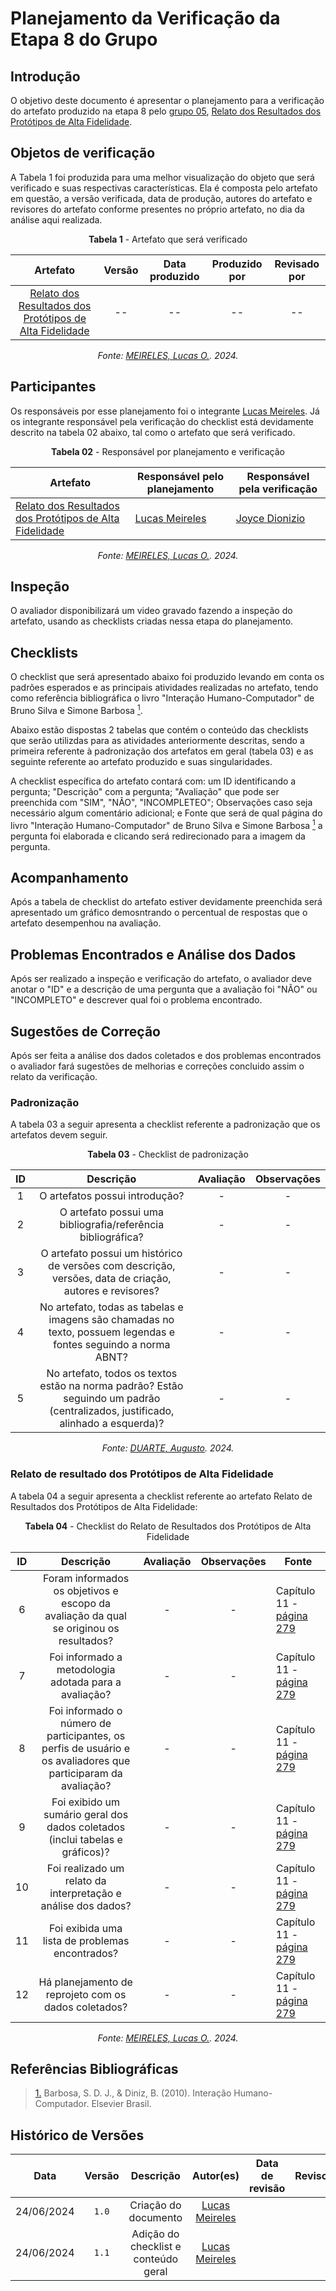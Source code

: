# Planejamento da Verificação da Etapa 8 do Grupo

## Introdução

O objetivo deste documento é apresentar o planejamento para a verificação do artefato produzido na etapa 8 pelo [grupo 05](https://interacao-humano-computador.github.io/2024.1-Prefeitura-Lagoa-da-Prata/), [Relato dos Resultados dos Protótipos de Alta Fidelidade](../../../design/Nivel_3/relato_resultados.md).


## Objetos de verificação
A Tabela 1 foi produzida para uma melhor visualização do objeto que será verificado e suas respectivas características. Ela é composta pelo artefato em questão, a versão verificada, data de produção, autores do artefato e revisores do artefato conforme presentes no próprio artefato, no dia da análise aqui realizada.

<center>

**Tabela 1** - Artefato que será verificado

|    Artefato    | Versão | Data produzido |     Produzido por   |     Revisado por          |
| :--------: | :----: | :------------: | :-----------------------------------------------: | :--------------------------: |
| [Relato dos Resultados dos Protótipos de Alta Fidelidade](../../../design/Nivel_3/relato_resultados.md)     | --  |   --   | -- |  --  |

*Fonte: [MEIRELES, Lucas O.](https://github.com/Katuner). 2024.*
</center>

## Participantes

Os responsáveis por esse planejamento foi o integrante [Lucas Meireles](https://github.com/Katuner). Já os integrante responsável pela verificação do checklist está devidamente descrito na tabela 02 abaixo, tal como o artefato que será verificado.
<center>

**Tabela 02** - Responsável por planejamento e verificação

| Artefato                                                                                                            | Responsável pelo planejamento                | Responsável pela verificação                  |
| ------------------------------------------------------------------------------------------------------------------- | -------------------------------------------- | --------------------------------------------- |
| [Relato dos Resultados dos Protótipos de Alta Fidelidade](../../../design/Nivel_3/relato_resultados.md)           | [Lucas Meireles](https://github.com/Katuner) | [Joyce Dionizio](https://github.com/joycejdm) |


*Fonte: [MEIRELES, Lucas O.](https://github.com/Katuner). 2024.*
</center>

## Inspeção

O avaliador disponibilizará um video gravado fazendo a inspeção do artefato, usando as checklists criadas nessa etapa do planejamento.

## Checklists

O checklist que será apresentado abaixo foi produzido levando em conta os padrões esperados e as principais atividades realizadas no artefato, tendo como referência bibliográfica o livro "Interação Humano-Computador" de Bruno Silva e Simone Barbosa <a id=anchor_1 href="#REF1"><sup>1</sup></a>.

Abaixo estão dispostas 2 tabelas que contém o conteúdo das checklists que serão utilizdas para as atividades anteriormente descritas, sendo a primeira referente à padronização dos artefatos em geral (tabela 03) e as seguinte referente ao artefato produzido e suas singularidades. 

A checklist específica do artefato contará com: um ID identificando a pergunta; "Descrição" com a pergunta; "Avaliação" que pode ser preenchida com "SIM", "NÃO", "INCOMPLETEO"; Observações caso seja necessário algum comentário adicional; e Fonte que será de qual página do livro "Interação Humano-Computador" de Bruno Silva e Simone Barbosa <a id=anchor_1 href="#REF1"><sup>1</sup></a> a pergunta foi elaborada e clicando será redirecionado para a imagem da pergunta. 

## Acompanhamento   
Após a tabela de checklist do artefato estiver devidamente preenchida será apresentado um gráfico demosntrando o percentual de respostas que o artefato desempenhou na avaliação.

## Problemas Encontrados e Análise dos Dados
Após ser realizado a inspeção e verificação do artefato, o avaliador deve anotar o "ID" e a descrição de uma pergunta que a avaliação foi "NÃO" ou "INCOMPLETO" e descrever qual foi o problema encontrado.

## Sugestões de Correção
Após ser feita a análise dos dados coletados e dos problemas encontrados o avaliador fará sugestões de melhorias e correções concluido assim o relato da verificação.

### Padronização
A tabela 03 a seguir apresenta a checklist referente a padronização que os artefatos devem seguir.

<center>

**Tabela 03** - Checklist de padronização

| ID  |                                                              Descrição                                                          | Avaliação | Observações |
| :-: | :-----------------------------------------------------------------------------------------------------------------------------: | :-------: | :---------: |
|  1  |                                                   O artefatos possui introdução?                                                |     -     |      -      |
|  2  |                                   O artefato possui uma bibliografia/referência bibliográfica?                                  |     -     |      -      |
|  3  |              O artefato possui um histórico de versões com descrição, versões, data de criação, autores e revisores?            |     -     |      -      |
|  4  |         No artefato, todas as tabelas e imagens são chamadas no texto, possuem legendas e fontes seguindo a norma ABNT?         |     -     |      -      |
|  5  | No artefato, todos os textos estão na norma padrão? Estão seguindo um padrão (centralizados, justificado, alinhado a esquerda)? |     -     |      -      |

*Fonte: [DUARTE, Augusto](https://github.com/Augcamp). 2024.*</center>

### Relato de resultado dos Protótipos de Alta Fidelidade
A tabela 04 a seguir apresenta a checklist referente ao artefato Relato de Resultados dos Protótipos de Alta Fidelidade:

<center>

**Tabela 04** - Checklist do Relato de Resultados dos Protótipos de Alta Fidelidade

| ID  |     Descrição      | Avaliação | Observações | Fonte                     |
| :-: | :----------------: | :-------: | :---------: | ------------------------- |
|  6  |  Foram informados os objetivos e escopo da avaliação da qual se originou os resultados?    |     -     |      -      | Capítulo 11 - [página 279](https://github.com/Interacao-Humano-Computador/2024.1-Prefeitura-Lagoa-da-Prata/blob/main/docs/assets/images/verificacao/Relato%20de%20resultados/id_01.png?raw=true)   |
|  7  |  Foi informado a metodologia adotada para a avaliação?    |     -     |      -      | Capítulo 11 - [página 279](https://github.com/Interacao-Humano-Computador/2024.1-Prefeitura-Lagoa-da-Prata/blob/main/docs/assets/images/verificacao/Relato%20de%20resultados/id_01.png?raw=true)   |
|  8  |  Foi informado o número de participantes, os perfis de usuário e os avaliadores que participaram da avaliação?    |     -     |      -      | Capítulo 11 - [página 279](https://github.com/Interacao-Humano-Computador/2024.1-Prefeitura-Lagoa-da-Prata/blob/main/docs/assets/images/verificacao/Relato%20de%20resultados/id_01.png?raw=true)   |
|  9  |  Foi exibido um sumário geral dos dados coletados (inclui tabelas e gráficos)?    |     -     |      -      | Capítulo 11 - [página 279](https://github.com/Interacao-Humano-Computador/2024.1-Prefeitura-Lagoa-da-Prata/blob/main/docs/assets/images/verificacao/Relato%20de%20resultados/id_01.png?raw=true)   |
|  10  |  Foi realizado um relato da interpretação e análise dos dados?    |     -     |      -      | Capítulo 11 - [página 279](https://github.com/Interacao-Humano-Computador/2024.1-Prefeitura-Lagoa-da-Prata/blob/main/docs/assets/images/verificacao/Relato%20de%20resultados/id_01.png?raw=true)   |
|  11  |  Foi exibida uma lista de problemas encontrados?    |     -     |      -      | Capítulo 11 - [página 279](https://github.com/Interacao-Humano-Computador/2024.1-Prefeitura-Lagoa-da-Prata/blob/main/docs/assets/images/verificacao/Relato%20de%20resultados/id_01.png?raw=true)   |
|  12  |  Há planejamento de reprojeto com os dados coletados?    |     -     |      -      | Capítulo 11 - [página 279](https://github.com/Interacao-Humano-Computador/2024.1-Prefeitura-Lagoa-da-Prata/blob/main/docs/assets/images/verificacao/Relato%20de%20resultados/id_01.png?raw=true)   |


*Fonte: [MEIRELES, Lucas O.](https://github.com/Katuner). 2024.*
</center>

## Referências Bibliográficas

> <a id="REF1" href="#anchor_1">1.</a> Barbosa, S. D. J., & Diniz, B. (2010). Interação Humano-Computador. Elsevier Brasil.

## Histórico de Versões

|    Data    | Versão |       Descrição       |      Autor(es)      | Data de revisão |        Revisor(es)          |
| :--------: | :----: | :------------------:  | :--------------------------: | :-------------: | :---------------------: |
| 24/06/2024 | `1.0`  |  Criação do documento |  [Lucas Meireles](https://github.com/Katuner)      |                 |                         |
| 24/06/2024 | `1.1`  |  Adição do checklist e conteúdo geral |  [Lucas Meireles](https://github.com/Katuner)      |                 |                         |